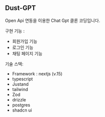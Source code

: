 ## Dust-GPT

Open Api 연동을 이용한 Chat Gpt 클론 코딩입니다.

구현 기능 :

- 회원가입 기능
- 로그인 기능
- 채팅 페이지 기능

기술 스택:

- Framework : nextjs (v.15)
- typescript
- Justand
- tailwind
- Zod
- drizzle
- postgres
- shadcn ui
